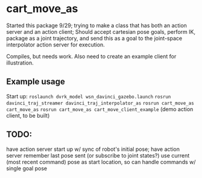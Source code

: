 # cart_move_as

Started this package 9/29; trying to make a class that has both an action server and an action client;
Should accept cartesian pose goals, perform IK, package as a joint trajectory, and send this as a goal
to the joint-space interpolator action server for execution.

Compiles, but needs work.
Also need to create an example client for illustration.

## Example usage
Start up:
`roslaunch dvrk_model wsn_davinci_gazebo.launch`
`rosrun davinci_traj_streamer davinci_traj_interpolator_as`
`rosrun cart_move_as cart_move_as`
`rosrun cart_move_as cart_move_client_example` (demo action client, to be built)
## TODO:
have action server start up w/ sync of robot's initial pose;
have action server remember last pose sent  (or subscribe to joint states?)
use current (most recent command) pose as start location, so can handle commands w/ single goal pose
    
